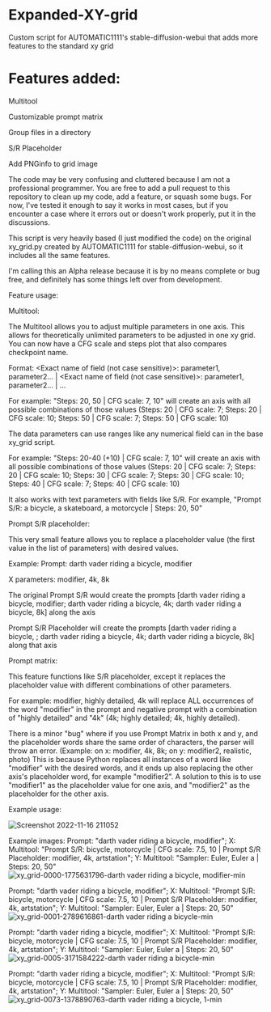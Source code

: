 # Expanded-XY-grid
Custom script for AUTOMATIC1111's stable-diffusion-webui that adds more features to the standard xy grid

# Features added:

Multitool

Customizable prompt matrix

Group files in a directory

S/R Placeholder

Add PNGinfo to grid image



The code may be very confusing and cluttered because I am not a professional programmer. You are free to add a pull request to this repository to clean up my code, add a feature, or squash some bugs. For now, I've tested it enough to say it works in most cases, but if you encounter a case where it errors out or doesn't work properly, put it in the discussions.

This script is very heavily based (I just modified the code) on the original xy_grid.py created by AUTOMATIC1111 for stable-diffusion-webui, so it includes all the same features.

I'm calling this an Alpha release because it is by no means complete or bug free, and definitely has some things left over from development.



Feature usage:


Multitool:

The Multitool allows you to adjust multiple parameters in one axis. This allows for theoretically unlimited parameters to be adjusted in one xy grid.
You can now have a CFG scale and steps plot that also compares checkpoint name.

Format:
<Exact name of field (not case sensitive)>: parameter1, parameter2... | <Exact name of field (not case sensitive)>: parameter1, parameter2... | ...

For example: "Steps: 20, 50 | CFG scale: 7, 10" will create an axis with all possible combinations of those values (Steps: 20 | CFG scale: 7; Steps: 20 | CFG scale: 10; Steps: 50 | CFG scale: 7; Steps: 50 | CFG scale: 10)
 
The data parameters can use ranges like any numerical field can in the base xy_grid script.

For example: "Steps: 20-40 (+10) | CFG scale: 7, 10" will create an axis with all possible combinations of those values (Steps: 20 | CFG scale: 7; Steps: 20 | CFG scale: 10; Steps: 30 | CFG scale: 7; Steps: 30 | CFG scale: 10; Steps: 40 | CFG scale: 7; Steps: 40 | CFG scale: 10)

It also works with text parameters with fields like S/R. For example, "Prompt S/R: a bicycle, a skateboard, a motorcycle | Steps: 20, 50"



Prompt S/R placeholder:

This very small feature allows you to replace a placeholder value (the first value in the list of parameters) with desired values. 

Example: Prompt: darth vader riding a bicycle, modifier

X parameters: modifier, 4k, 8k

The original Prompt S/R would create the prompts [darth vader riding a bicycle, modifier; darth vader riding a bicycle, 4k; darth vader riding a bicycle, 8k] along the axis

Prompt S/R Placeholder will create the prompts [darth vader riding a bicycle, ; darth vader riding a bicycle, 4k; darth vader riding a bicycle, 8k] along that axis



Prompt matrix:

This feature functions like S/R placeholder, except it replaces the placeholder value with different combinations of other parameters.

For example: modifier, highly detailed, 4k will replace ALL occurrences of the word "modifier" in the prompt and negative prompt with a combination of "highly detailed" and "4k" (4k; highly detailed; 4k, highly detailed).

There is a minor "bug" where if you use Prompt Matrix in both x and y, and the placeholder words share the same order of characters, the parser will throw an error. (Example: on x: modifier, 4k, 8k; on y: modifier2, realistic, photo) This is because Python replaces all instances of a word like "modifier" with the desired words, and it ends up also replacing the other axis's placeholder word, for example "modifier2". A solution to this is to use "modifier1" as the placeholder value for one axis, and "modifier2" as the placeholder for the other axis.


Example usage:

![Screenshot 2022-11-16 211052](https://user-images.githubusercontent.com/80003301/202345637-a48d8e28-6bd7-4d3e-9539-94d41b4c6d50.png)


Example images:
Prompt: "darth vader riding a bicycle, modifier";
X: Multitool: "Prompt S/R: bicycle, motorcycle | CFG scale: 7.5, 10 | Prompt S/R Placeholder: modifier, 4k, artstation";
Y: Multitool: "Sampler: Euler, Euler a | Steps: 20, 50"
![xy_grid-0000-1775631796-darth vader riding a bicycle, modifier-min](https://user-images.githubusercontent.com/80003301/202277871-a4a3341b-13f7-42f4-a3e6-ca8f8cd8250a.png)

Prompt: "darth vader riding a bicycle, modifier";
X: Multitool: "Prompt S/R: bicycle, motorcycle | CFG scale: 7.5, 10 | Prompt S/R Placeholder: modifier, 4k, artstation";
Y: Multitool: "Sampler: Euler, Euler a | Steps: 20, 50"
![xy_grid-0001-2789616861-darth vader riding a bicycle-min](https://user-images.githubusercontent.com/80003301/202277910-40d72e95-0afe-4a84-821f-d769035e27d1.png)

Prompt: "darth vader riding a bicycle, modifier";
X: Multitool: "Prompt S/R: bicycle, motorcycle | CFG scale: 7.5, 10 | Prompt S/R Placeholder: modifier, 4k, artstation";
Y: Multitool: "Sampler: Euler, Euler a | Steps: 20, 50"
![xy_grid-0005-3171584222-darth vader riding a bicycle-min](https://user-images.githubusercontent.com/80003301/202277930-33f371b9-e128-44d0-83dc-e0ac632d5b18.png)

Prompt: "darth vader riding a bicycle, modifier";
X: Multitool: "Prompt S/R: bicycle, motorcycle | CFG scale: 7.5, 10 | Prompt S/R Placeholder: modifier, 4k, artstation";
Y: Multitool: "Sampler: Euler, Euler a | Steps: 20, 50"
![xy_grid-0073-1378890763-darth vader riding a bicycle, 1-min](https://user-images.githubusercontent.com/80003301/202277967-714d7e33-90bf-41f8-a6af-c6cb4594dd79.png)
